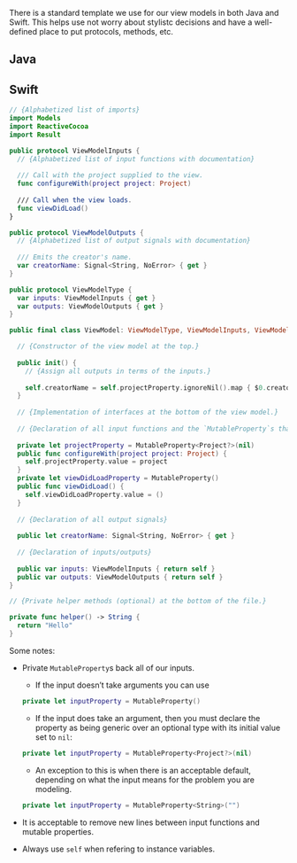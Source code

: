 There is a standard template we use for our view models in both Java and Swift. This helps use not worry about stylistc 
decisions and have a well-defined place to put protocols, methods, etc.

## Java

## Swift

```swift
// {Alphabetized list of imports}
import Models
import ReactiveCocoa
import Result

public protocol ViewModelInputs {
  // {Alphabetized list of input functions with documentation}
  
  /// Call with the project supplied to the view.
  func configureWith(project project: Project)
  
  /// Call when the view loads.
  func viewDidLoad()
}

public protocol ViewModelOutputs {
  // {Alphabetized list of output signals with documentation}
  
  /// Emits the creator's name.
  var creatorName: Signal<String, NoError> { get }
}

public protocol ViewModelType {
  var inputs: ViewModelInputs { get }
  var outputs: ViewModelOutputs { get }
}

public final class ViewModel: ViewModelType, ViewModelInputs, ViewModelOutputs {

  // {Constructor of the view model at the top.}
  
  public init() {
    // {Assign all outputs in terms of the inputs.}
   
    self.creatorName = self.projectProperty.ignoreNil().map { $0.creator.name }
  }
  
  // {Implementation of interfaces at the bottom of the view model.}
  
  // {Declaration of all input functions and the `MutableProperty`s that back them.}
  
  private let projectProperty = MutableProperty<Project?>(nil)
  public func configureWith(project project: Project) {
    self.projectProperty.value = project
  }
  private let viewDidLoadProperty = MutableProperty()
  public func viewDidLoad() {
    self.viewDidLoadProperty.value = ()
  }
  
  // {Declaration of all output signals}
  
  public let creatorName: Signal<String, NoError> { get }
  
  // {Declaration of inputs/outputs}
  
  public var inputs: ViewModelInputs { return self }
  public var outputs: ViewModelOutputs { return self }
}

// {Private helper methods (optional) at the bottom of the file.}

private func helper() -> String {
  return "Hello"
}
```

Some notes:

* Private `MutableProperty`s back all of our inputs. 
  * If the input doesn’t take arguments you can use 
  ```swift
  private let inputProperty = MutableProperty()
  ```
  * If the input does take an argument, then you must declare the property as being generic over an optional type with its
initial value set to `nil`:
  ```swift
  private let inputProperty = MutableProperty<Project?>(nil)
  ```
  * An exception to this is when there is an acceptable default, depending on what the input means for the problem you 
  are modeling.
  ```swift
  private let inputProperty = MutableProperty<String>("")
  ```
* It is acceptable to remove new lines between input functions and mutable properties.

* Always use `self` when refering to instance variables.
